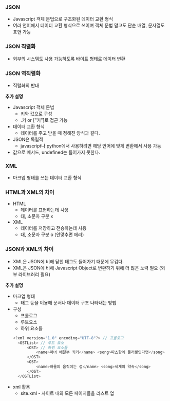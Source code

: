 ### JSON

- Javascript 객체 문법으로 구조화된 데이터 교환 형식
- 여러 언어에서 데이터 교환 형식으로 쓰이며 객체 문법 말고도 단순 배열, 문자열도 표현 가능

### JSON 직렬화

- 외부의 시스템도 사용 가능하도록 바이트 형태로 데이터 변환

### JSON 역직렬화

- 직렬화의 반대

**추가 설명**

- Javascript 객체 문법
  - 키와 값으로 구성
  - .키 or [”키”]로 접근 가능
- 데이터 교환 형식
  - 데이터를 주고 받을 때 정해진 양식과 같다.
- JSON은 독립적
  - javascript나 python에서 사용하려면 해당 언어에 맞게 변환해서 사용 가능
- 값으로 메서드, undefined는 들어가지 못한다.

### XML

- 마크업 형태를 쓰는 데이터 교환 형식

### HTML과 XML의 차이

- HTML
  - 데이터를 표현하는데 사용
  - 대, 소문자 구분 x
- XML
  - 데이터를 저장하고 전송하는데 사용
  - 대, 소문자 구분 o (안맞추면 에러)

### JSON과 XML의 차이

- XML은 JSON에 비해 닫힌 태그도 들어가기 때문에 무겁다.
- XML은 JSON에 비해 Javascript Object로 변환하기 위해 더 많은 노력 필요 (외부 라이브러리 필요)

**추가 설명**

- 마크업 형태
  - 태그 등을 이용해 문서나 데이터 구조 나타내는 방법
- 구성
  - 프롤로그
  - 루트요소
  - 하위 요소들
  ```java
  <?xml version="1.0" encoding="UTF-8"?> // 프롤로그
  	<OSTList> // 루트 요소
  		<OST> // 하위 요소들
  			<name>마녀 배달부 키키</name> <song>따스함에 둘러쌓인다면</song>
  		</OST>
  		<OST>
  			<name>하울의 움직이는 성</name> <song>세계의 약속</song>
  		</OST>
  	</OSTList>
  ```
- xml 활용
  - site.xml - 사이트 내의 모든 페이지들을 리스트 업
